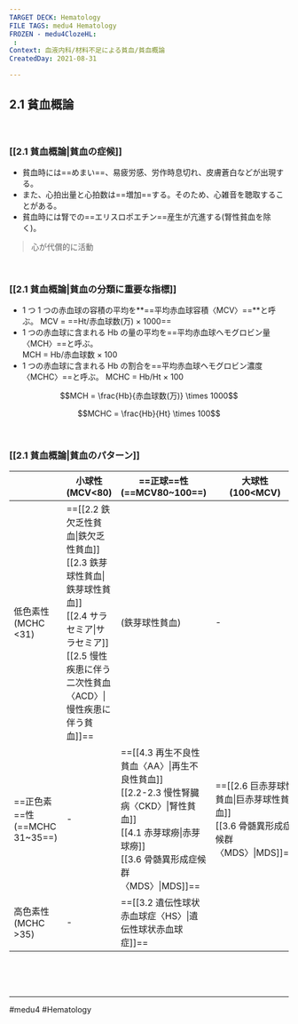```yaml
---
TARGET DECK: Hematology
FILE TAGS: medu4 Hematology
FROZEN - medu4ClozeHL:
 : 
Context: 血液内科/材料不足による貧血/貧血概論
CreatedDay: 2021-08-31

---
```


## 2.1 貧血概論

<br>

### [[2.1 貧血概論|貧血の症候]]
* 貧血時には==めまい==、易疲労感、労作時息切れ、皮膚蒼白などが出現する。
* また、心拍出量と心拍数は==増加==する。そのため、心雑音を聴取することがある。
* 貧血時には腎での==エリスロポエチン==産生が亢進する(腎性貧血を除く)。
>心が代償的に活動
<!--ID: 1646982197188-->




<br>

### [[2.1 貧血概論|貧血の分類に重要な指標]]
* 1 つ 1 つの赤血球の容積の平均を**==平均赤血球容積〈MCV〉==**と呼ぶ。
MCV = ==Ht/赤血球数(万) × 1000==
* 1 つの赤血球に含まれる Hb の量の平均を==平均赤血球ヘモグロビン量〈MCH〉==と呼ぶ。   
MCH = Hb/赤血球数 × 100
* 1 つの赤血球に含まれる Hb の割合を==平均赤血球ヘモグロビン濃度〈MCHC〉==と呼ぶ。 
MCHC = Hb/Ht × 100
<!--ID: 1646982197201-->





$$MCH = \frac{Hb}{赤血球数(万)} \times 1000$$



$$MCHC = \frac{Hb}{Ht} \times 100$$

<br>

### [[2.1 貧血概論|貧血のパターン]]
| |小球性<br>(MCV<80)|==正球==性<br>(==MCV80~100==)|大球性<br>(100<MCV) |
|---|---|---|---|
|低色素性<br>(MCHC<br><31)|==[[2.2 鉄欠乏性貧血\|鉄欠乏性貧血]]<br>[[2.3 鉄芽球性貧血\|鉄芽球性貧血]]<br>[[2.4 サラセミア\|サラセミア]]<br>[[2.5 慢性疾患に伴う二次性貧血〈ACD〉\|慢性疾患に伴う貧血]]==|(鉄芽球性貧血)|-|
|==正色素==性<br>(==MCHC<br>31~35==)|-|==[[4.3 再生不良性貧血〈AA〉\|再生不良性貧血]]<br>[[2.2-2.3 慢性腎臓病〈CKD〉\|腎性貧血]]<br>[[4.1 赤芽球癆\|赤芽球癆]]<br>[[3.6 骨髄異形成症候群〈MDS〉\|MDS]]==|==[[2.6 巨赤芽球性貧血\|巨赤芽球性貧血]]<br>[[3.6 骨髄異形成症候群〈MDS〉\|MDS]]==|
|高色素性<br>(MCHC<br>>35)|-|==[[3.2 遺伝性球状赤血球症〈HS〉\|遺伝性球状赤血球症]]==||
<!--ID: 1646982197214-->







<br><br><br>

---
#medu4 #Hematology 
